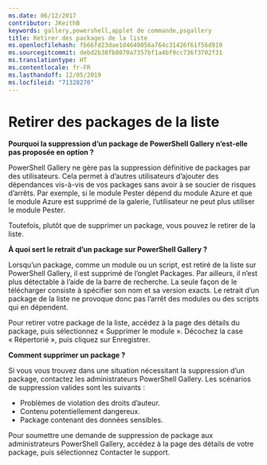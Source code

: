 ```yaml
---
ms.date: 06/12/2017
contributor: JKeithB
keywords: gallery,powershell,applet de commande,psgallery
title: Retirer des packages de la liste
ms.openlocfilehash: fb66fd23dae1d4640056a764c31426f61f56d910
ms.sourcegitcommit: debd2b38fb8070a7357bf1a4bf9cc736f3702f31
ms.translationtype: HT
ms.contentlocale: fr-FR
ms.lasthandoff: 12/05/2019
ms.locfileid: "71328270"
---
```

# <a name="unlisting-packages"></a>Retirer des packages de la liste

**Pourquoi la suppression d’un package de PowerShell Gallery n’est-elle pas proposée en option ?**

PowerShell Gallery ne gère pas la suppression définitive de packages par des utilisateurs.
Cela permet à d’autres utilisateurs d’ajouter des dépendances vis-à-vis de vos packages sans avoir à se soucier de risques d’arrêts.
Par exemple, si le module Pester dépend du module Azure et que le module Azure est supprimé de la galerie, l’utilisateur ne peut plus utiliser le module Pester.

Toutefois, plutôt que de supprimer un package, vous pouvez le retirer de la liste.

**À quoi sert le retrait d’un package sur PowerShell Gallery ?**

Lorsqu’un package, comme un module ou un script, est retiré de la liste sur PowerShell Gallery, il est supprimé de l’onglet Packages. Par ailleurs, il n’est plus détectable à l’aide de la barre de recherche.
La seule façon de le télécharger consiste à spécifier son nom et sa version exacts.
Le retrait d’un package de la liste ne provoque donc pas l’arrêt des modules ou des scripts qui en dépendent.

Pour retirer votre package de la liste, accédez à la page des détails du package, puis sélectionnez « Supprimer le module ». Décochez la case « Répertorié », puis cliquez sur Enregistrer.

**Comment supprimer un package ?**

Si vous vous trouvez dans une situation nécessitant la suppression d’un package, contactez les administrateurs PowerShell Gallery.
Les scénarios de suppression valides sont les suivants :
- Problèmes de violation des droits d’auteur.
- Contenu potentiellement dangereux.
- Package contenant des données sensibles.

Pour soumettre une demande de suppression de package aux administrateurs PowerShell Gallery, accédez à la page des détails de votre package, puis sélectionnez Contacter le support.
